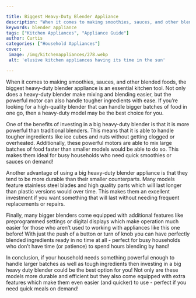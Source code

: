 ```yaml
---

title: Biggest Heavy-Duty Blender Appliance
description: "When it comes to making smoothies, sauces, and other blended foods, the biggest heavy-duty blender appliance is an essential kitch...keep reading to learn"
keywords: blender appliance
tags: ["Kitchen Appliances", "Appliance Guide"]
author: Curtis
categories: ["Household Appliances"]
cover: 
 image: /img/kitchenappliances/278.webp
 alt: 'elusive kitchen appliances having its time in the sun'

---
```


When it comes to making smoothies, sauces, and other blended foods, the biggest heavy-duty blender appliance is an essential kitchen tool. Not only does a heavy-duty blender make mixing and blending easier, but the powerful motor can also handle tougher ingredients with ease. If you’re looking for a high-quality blender that can handle bigger batches of food in one go, then a heavy-duty model may be the best choice for you. 

One of the benefits of investing in a big heavy-duty blender is that it is more powerful than traditional blenders. This means that it is able to handle tougher ingredients like ice cubes and nuts without getting clogged or overheated. Additionally, these powerful motors are able to mix large batches of food faster than smaller models would be able to do so. This makes them ideal for busy households who need quick smoothies or sauces on demand! 

Another advantage of using a big heavy-duty blender appliance is that they tend to be more durable than their smaller counterparts. Many models feature stainless steel blades and high quality parts which will last longer than plastic versions would over time. This makes them an excellent investment if you want something that will last without needing frequent replacements or repairs. 

Finally, many bigger blenders come equipped with additional features like preprogrammed settings or digital displays which make operation much easier for those who aren’t used to working with appliances like this one before! With just the push of a button or turn of knob you can have perfectly blended ingredients ready in no time at all - perfect for busy households who don’t have time (or patience) to spend hours blending by hand! 

In conclusion, if your household needs something powerful enough to handle larger batches as well as tough ingredients then investing in a big heavy duty blender could be the best option for you! Not only are these models more durable and efficient but they also come equipped with extra features which make them even easier (and quicker) to use - perfect if you need quick meals on demand!
